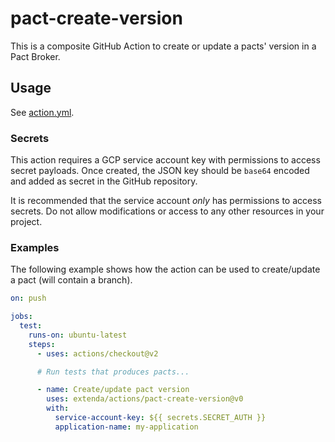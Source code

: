 # pact-create-version

This is a composite GitHub Action to create or update a pacts' version in a Pact Broker.

## Usage

See [action.yml](action.yml).

### Secrets

This action requires a GCP service account key with permissions to access secret payloads. Once created, the JSON key should be `base64` encoded and added as
secret in the GitHub repository.

It is recommended that the service account _only_ has permissions to access secrets. Do not allow modifications or
access to any other resources in your project.

### Examples

The following example shows how the action can be used to create/update a pact (will contain a branch).

```yaml
on: push

jobs:
  test:
    runs-on: ubuntu-latest
    steps:
      - uses: actions/checkout@v2

      # Run tests that produces pacts...

      - name: Create/update pact version
        uses: extenda/actions/pact-create-version@v0
        with:
          service-account-key: ${{ secrets.SECRET_AUTH }}
          application-name: my-application
```
